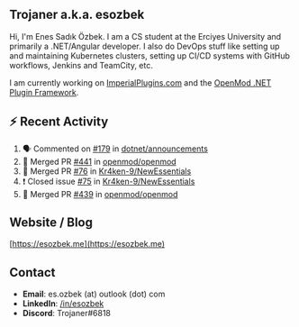 ##  Trojaner a.k.a. esozbek
Hi, I'm Enes Sadık Özbek. I am a CS student at the Erciyes University and primarily a .NET/Angular developer. I also do DevOps stuff like setting up and maintaining Kubernetes clusters, setting up CI/CD systems with GitHub workflows, Jenkins and TeamCity, etc.

I am currently working on [ImperialPlugins.com](https://imperialplugins.com) and the [OpenMod .NET Plugin Framework](https://github.com/openmod/openmod). 

## :zap: Recent Activity

<!--START_SECTION:activity-->
1. 🗣 Commented on [#179](https://github.com/dotnet/announcements/issues/179) in [dotnet/announcements](https://github.com/dotnet/announcements)
2. 🎉 Merged PR [#441](https://github.com/openmod/openmod/pull/441) in [openmod/openmod](https://github.com/openmod/openmod)
3. 🎉 Merged PR [#76](https://github.com/Kr4ken-9/NewEssentials/pull/76) in [Kr4ken-9/NewEssentials](https://github.com/Kr4ken-9/NewEssentials)
4. ❗️ Closed issue [#75](https://github.com/Kr4ken-9/NewEssentials/issues/75) in [Kr4ken-9/NewEssentials](https://github.com/Kr4ken-9/NewEssentials)
5. 🎉 Merged PR [#439](https://github.com/openmod/openmod/pull/439) in [openmod/openmod](https://github.com/openmod/openmod)
<!--END_SECTION:activity-->

## Website / Blog
[https://esozbek.me](https://esozbek.me)

## Contact
- **Email**: es.ozbek (at) outlook (dot) com
- **LinkedIn**: [/in/esozbek](https://linkedin.com/in/esozbek)
- **Discord**: Trojaner#6818
